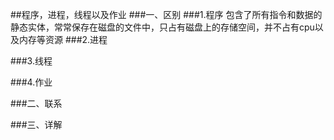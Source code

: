 ##程序，进程，线程以及作业
###一、区别
###1.程序
包含了所有指令和数据的静态实体，常常保存在磁盘的文件中，只占有磁盘上的存储空间，并不占有cpu以及内存等资源
###2.进程

###3.线程

###4.作业

###二、联系

###三、详解
